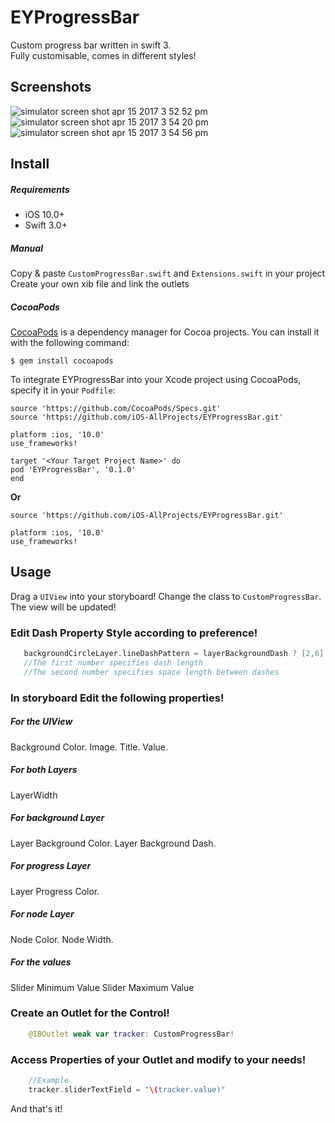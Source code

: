 EYProgressBar
==================

Custom progress bar written in swift 3.  
Fully customisable, comes in different styles! 

Screenshots
----
![simulator screen shot apr 15 2017 3 52 52 pm](https://cloud.githubusercontent.com/assets/8807768/25064344/c947d3ea-21f8-11e7-8c36-2aaee39bdd24.png) 
![simulator screen shot apr 15 2017 3 54 20 pm](https://cloud.githubusercontent.com/assets/8807768/25064345/c95ee8dc-21f8-11e7-883e-114fc678f9d3.png) 
![simulator screen shot apr 15 2017 3 54 56 pm](https://cloud.githubusercontent.com/assets/8807768/25064346/c9693846-21f8-11e7-9fee-2d2ae45afcdc.png)

Install
-------

##### Requirements

- iOS 10.0+
- Swift 3.0+

##### Manual

Copy & paste `CustomProgressBar.swift` and `Extensions.swift` in your project
Create your own xib file and link the outlets 

##### CocoaPods 

[CocoaPods](https://cocoapods.org/) is a dependency manager for Cocoa projects. You can install it with the following command:

```
$ gem install cocoapods
```

To integrate EYProgressBar into your Xcode project using CocoaPods, specify it in your ```Podfile```:

```
source 'https://github.com/CocoaPods/Specs.git'
source 'https://github.com/iOS-AllProjects/EYProgressBar.git'

platform :ios, '10.0'
use_frameworks!

target '<Your Target Project Name>' do
pod 'EYProgressBar', '0.1.0'
end

```
<b>Or</b>

```
source 'https://github.com/iOS-AllProjects/EYProgressBar.git'

platform :ios, '10.0'
use_frameworks!
```

Usage
-----

Drag a `UIView` into your storyboard! Change the class to `CustomProgressBar`. The view will be updated! 


### Edit Dash Property Style according to preference!

``` swift
   backgroundCircleLayer.lineDashPattern = layerBackgroundDash ? [2,6] : nil
   //The first number specifies dash length
   //The second number specifies space length between dashes 
```
### In storyboard Edit the following properties! 

##### For the UIView
Background Color. 
Image.
Title. 
Value.

##### For both Layers
LayerWidth

##### For background Layer
Layer Background Color.
Layer Background Dash.

##### For progress Layer
Layer Progress Color.

##### For node Layer
Node Color.
Node Width.

##### For the values
Slider Minimum Value
Slider Maximum Value

### Create an Outlet for the Control! 

``` swift
    @IBOutlet weak var tracker: CustomProgressBar! 
```

### Access Properties of your Outlet and modify to your needs! 

``` swift
    //Example
    tracker.sliderTextField = "\(tracker.value)"

```

And that's it! 

